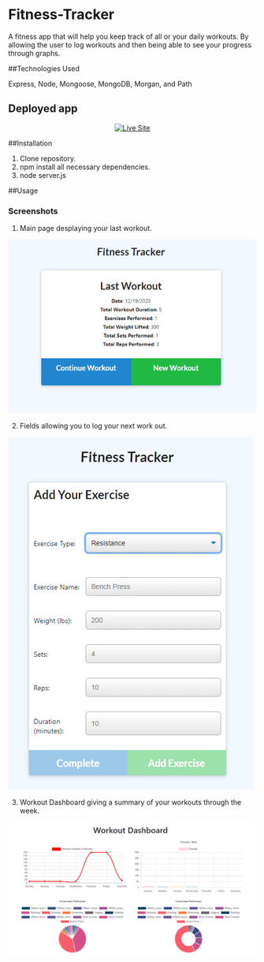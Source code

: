 # Fitness-Tracker

A fitness app that will help you keep track of all or your daily workouts. By allowing the user to log workouts and then being able to see your progress through graphs. 

##Technologies Used

Express, Node, Mongoose, MongoDB, Morgan, and Path

## Deployed app

<p align="center">
    <a href="https://fit--tracker.herokuapp.com/"><img src="https://img.shields.io/badge/-Deployeed App-success?style=blue"  alt="Live Site" /></a>
</p>


##Installation

1. Clone repository.
2. npm install all necessary dependencies.
3. node server.js

##Usage

### Screenshots

1. Main page desplaying your last workout.

![Site](public/assets/lastWorkout.PNG)

2. Fields allowing you to log your next work out.

![Site](public/assets/newWorkout.PNG)

3. Workout Dashboard giving a summary of your workouts through the week.

![Site](public/assets/workoutDashboard.PNG)